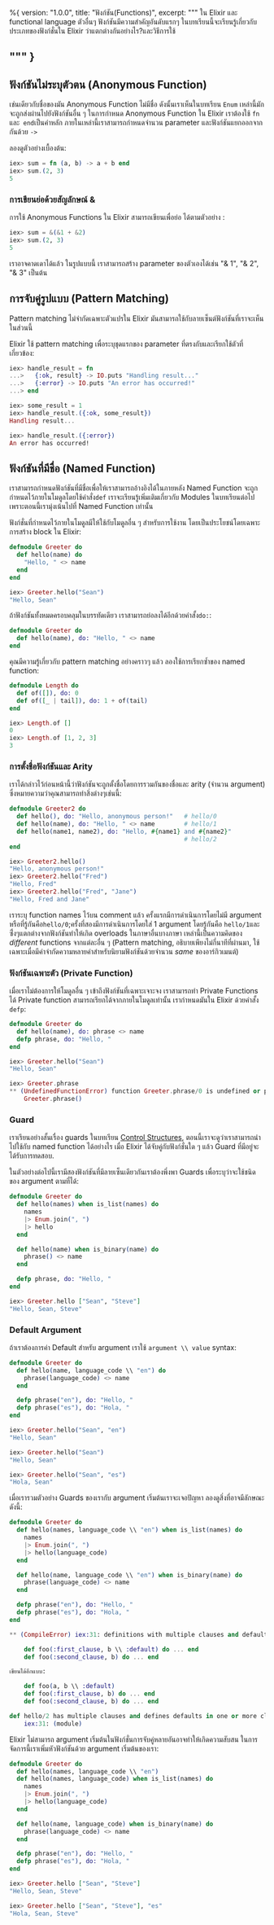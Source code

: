 %{
  version: "1.0.0",
  title: "ฟังก์ชัน(Functions)",
  excerpt: """
  ใน Elixir และ functional language ตัวอื่นๆ ฟังก์ชันมีความสำคัญอันดับแรกๆ ในบทเรียนนี้จะเรียนรู้เกี่ยวกับประเภทของฟังก์ชั่นใน Elixir ว่าแตกต่างกันอย่างไร?และวิธีการใช้

  """
}
---

## ฟังก์ชันไม่ระบุตัวตน (Anonymous Function)

เช่นเดียวกับชื่อของมัน Anonymous Function ไม่มีชื่อ ดังนั้นเราเห็นในบทเรียน `Enum` เหล่านี้มักจะถูกส่งผ่านไปยังฟังก์ชันอื่น ๆ  ในการกำหนด Anonymous Function ใน Elixir เราต้องใช้ `fn` และ` end`เป็นคำหลัก ภายในเหล่านี้เราสามารถกำหนดจำนวน parameter และฟังก์ชันแยกออกจากกันด้วย `->`

ลองดูตัวอย่างเบื้องต้น:

```elixir
iex> sum = fn (a, b) -> a + b end
iex> sum.(2, 3)
5
```

### การเขียนย่อด้วยสัญลักษณ์ &

การใช้ Anonymous Functions ใน Elixir สามารถเขียนเพื่อย่อ ได้ตามตัวอย่าง :

```elixir
iex> sum = &(&1 + &2)
iex> sum.(2, 3)
5
```

เราอาจคาดเดาได้แล้ว ในรูปแบบนี้ เราสามารถสร้าง parameter ของตัวเองได้เช่น "& 1", "& 2", "& 3" เป็นต้น

## การจับคู่รูปแบบ (Pattern Matching)

Pattern matching ไม่จำกัดเฉพาะตัวแปรใน Elixir มันสามารถใช้กับลายเซ็นต์ฟังก์ชันที่เราจะเห็นในส่วนนี้

Elixir ใช้ pattern matching เพื่อระบุชุดแรกของ parameter ที่ตรงกับและเรียกใช้ตัวที่เกี่ยวข้อง:

```elixir
iex> handle_result = fn
...>   {:ok, result} -> IO.puts "Handling result..."
...>   {:error} -> IO.puts "An error has occurred!"
...> end

iex> some_result = 1
iex> handle_result.({:ok, some_result})
Handling result...

iex> handle_result.({:error})
An error has occurred!
```

## ฟังก์ชันที่มีชื่อ (Named Function)

เราสามารถกำหนดฟังก์ชันที่มีชื่อเพื่อให้เราสามารถอ้างอิงได้ในภายหลัง Named Function จะถูกกำหนดไว้ภายในโมดูลโดยใช้คำสั่ง`def` เราจะเรียนรู้เพิ่มเติมเกี่ยวกับ Modules ในบทเรียนต่อไป เพราะตอนนี้เรามุ่งเน้นไปที่ Named Function เท่านั้น

ฟังก์ชั่นที่กำหนดไว้ภายในโมดูลมีให้ใช้กับโมดูลอื่น ๆ สำหรับการใช้งาน  โดยเป็นประโยชน์โดยเฉพาะการสร้าง block ใน Elixir:

```elixir
defmodule Greeter do
  def hello(name) do
    "Hello, " <> name
  end
end

iex> Greeter.hello("Sean")
"Hello, Sean"
```
 ถ้าฟังก์ชันทั้งหมดครอบคลุมในบรรทัดเดียว เราสามารถย่อลงได้อีกด้วยคำสั้ง`do:`:

```elixir
defmodule Greeter do
  def hello(name), do: "Hello, " <> name
end
```

คุณมีความรู้เกี่ยวกับ pattern matching อย่างคราวๆ แล้ว ลองใช้การเรียกซ้ำของ named function:

```elixir
defmodule Length do
  def of([]), do: 0
  def of([_ | tail]), do: 1 + of(tail)
end

iex> Length.of []
0
iex> Length.of [1, 2, 3]
3
```

### การตั้งชื่อฟังก์ชันและ Arity

เราได้กล่าวไว้ก่อนหน้านี้ว่าฟังก์ชันจะถูกตั้งชื่อโดยการรวมกันของชื่อและ arity (จำนวน argument) ซึ่งหมายความว่าคุณสามารถทำสิ่งต่างๆเช่นนี้:

```elixir
defmodule Greeter2 do
  def hello(), do: "Hello, anonymous person!"   # hello/0
  def hello(name), do: "Hello, " <> name        # hello/1
  def hello(name1, name2), do: "Hello, #{name1} and #{name2}"
                                                # hello/2
end

iex> Greeter2.hello()
"Hello, anonymous person!"
iex> Greeter2.hello("Fred")
"Hello, Fred"
iex> Greeter2.hello("Fred", "Jane")
"Hello, Fred and Jane"
```

เราระบุ function names ไว้บน comment แล้ว ครั้งแรกมีการดำเนินการโดยไม่มี argument หรือที่รู้กันคือ`hello/0`;ครั้งที่สองมีการดำเนินการโดยใส่ 1 argument โดยรู้กันคือ `hello/1`และซึ่่งๆแตกต่างจากฟังก์ชันทำให้เกิด overloads ในภาษาอื่นบางภาษา เหล่านี้เป็นความคิดของ _different_ functions จากแต่ละอื่น ๆ (Pattern matching, อธิบายเพียงไม่กี่นาทีที่ผ่านมา, ใช้เฉพาะเมื่อมีคำจำกัดความหลายคำสำหรับนิยามฟังก์ชันด้วยจำนวน _same_ ของอาร์กิวเมนต์)

### ฟังก์ชันเฉพาะตัว (Private Function)

เมื่อเราไม่ต้องการให้โมดูลอื่น ๆ เข้าถึงฟังก์ชันที่เฉพาะเจาะจง เราสามารถทำ Private Functions ได้  Private function สามารถเรียกได้จากภายในโมดูลเท่านั้น เรากำหนดมันใน Elixir ด้วยคำสั้ง `defp`:

```elixir
defmodule Greeter do
  def hello(name), do: phrase <> name
  defp phrase, do: "Hello, "
end

iex> Greeter.hello("Sean")
"Hello, Sean"

iex> Greeter.phrase
** (UndefinedFunctionError) function Greeter.phrase/0 is undefined or private
    Greeter.phrase()
```

### Guard

เราเรียนอย่างสั้นเรื่อง guards ในบทเรียน [Control Structures](../control-structures), ตอนนี้เราจะดูว่าเราสามารถนำไปใช้กับ named function ได้อย่างไร เมื่อ Elixir ได้จับคู่กับฟังก์ชั่นใด ๆ แล้ว Guard ที่มีอยู่จะได้รับการทดสอบ.

ในตัวอย่างต่อไปนี้เรามีสองฟังก์ชันที่มีลายเซ็นเดียวกันเราต้องพึ่งพา Guards เพื่อระบุว่าจะใช้ชนิดของ argument ตามที่ได้:

```elixir
defmodule Greeter do
  def hello(names) when is_list(names) do
    names
    |> Enum.join(", ")
    |> hello
  end

  def hello(name) when is_binary(name) do
    phrase() <> name
  end

  defp phrase, do: "Hello, "
end

iex> Greeter.hello ["Sean", "Steve"]
"Hello, Sean, Steve"
```

### Default Argument

ถ้าเราต้องการค่า Default สำหรับ argument เราใช้ `argument \\ value` syntax:

```elixir
defmodule Greeter do
  def hello(name, language_code \\ "en") do
    phrase(language_code) <> name
  end

  defp phrase("en"), do: "Hello, "
  defp phrase("es"), do: "Hola, "
end

iex> Greeter.hello("Sean", "en")
"Hello, Sean"

iex> Greeter.hello("Sean")
"Hello, Sean"

iex> Greeter.hello("Sean", "es")
"Hola, Sean"
```

เมื่อเรารวมตัวอย่าง Guards ของเรากับ argument เริ่มต้นเราจะเจอปัญหา ลองดูสิ่งที่อาจมีลักษณะดังนี้:

```elixir
defmodule Greeter do
  def hello(names, language_code \\ "en") when is_list(names) do
    names
    |> Enum.join(", ")
    |> hello(language_code)
  end

  def hello(name, language_code \\ "en") when is_binary(name) do
    phrase(language_code) <> name
  end

  defp phrase("en"), do: "Hello, "
  defp phrase("es"), do: "Hola, "
end

** (CompileError) iex:31: definitions with multiple clauses and default values require a header. Instead of:

    def foo(:first_clause, b \\ :default) do ... end
    def foo(:second_clause, b) do ... end

เขียนได้อีกแบบ:

    def foo(a, b \\ :default)
    def foo(:first_clause, b) do ... end
    def foo(:second_clause, b) do ... end

def hello/2 has multiple clauses and defines defaults in one or more clauses
    iex:31: (module)
```

Elixir ไม่สามารถ argument เริ่มต้นในฟังก์ชั่นการจับคู่หลายอันอาจทำให้เกิดความสับสน ในการจัดการนี้เราเพิ่มหัวฟังก์ชันด้วย argument เริ่มต้นของเรา:

```elixir
defmodule Greeter do
  def hello(names, language_code \\ "en")
  def hello(names, language_code) when is_list(names) do
    names
    |> Enum.join(", ")
    |> hello(language_code)
  end

  def hello(name, language_code) when is_binary(name) do
    phrase(language_code) <> name
  end

  defp phrase("en"), do: "Hello, "
  defp phrase("es"), do: "Hola, "
end

iex> Greeter.hello ["Sean", "Steve"]
"Hello, Sean, Steve"

iex> Greeter.hello ["Sean", "Steve"], "es"
"Hola, Sean, Steve"
```
